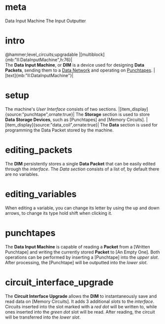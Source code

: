 # meta
Data Input Machine
The Input Outputter

# intro
@hammer;level_circuits;upgradable
|[multiblock]{mb:"II:DataInputMachine",h:76}|  
The **Data Input Machine**, or **DIM** is a device used for designing **Data Packets**, sending them to a [Data Network](data_wiring) and operating on [Punchtapes](punchtapes).
|[text]{mb:"II:DataInputMachine"}|

# setup
The machine's *User Interface* consists of two sections.
|[item_display]{source:"punchtape",ornate:true}|
The **Storage** section is used to store **Data Storage Devices**, such as [Punchtapes] and [Memory Circuits].
|[item_display]{source:"data_coil",ornate:true}|
The **Data** section is used for programming the Data Packet stored by the machine.

# editing_packets
The **DIM** persistently stores a single **Data Packet** that can be easily edited through the *interface*. The *Data section* consists of a list of, by default there are no variables.

# editing_variables
When editing a variable, you can change its letter by using the up and down arrows, to change its type hold shift when clicking it.

# punchtapes
The **Data Input Machine** is capable of reading a **Packet** from a [Written Punchtape] and writing the currently stored **Packet** to [An Empty One].
Both operations can be performed by inserting a [Punchtape] into the *upper slot*. After processing, the [Punchtape] will be outputted into the *lower slot*.

# circuit_interface_upgrade 
The **Circuit Interface Upgrade** allows the **DIM** to instantaneously save and read data on [Memory Circuits]. It adds 3 additional *slots* to the *interface*.
Circuits inserted into the slot marked with a *red dot* will be written to, while ones inserted into the *green dot* slot will be read.
After reading, the circuit will be transferred into the *lower slot*.